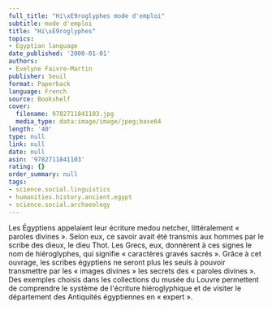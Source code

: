 ```yaml
---
full_title: "Hi\xE9roglyphes mode d'emploi"
subtitle: mode d'emploi
title: "Hi\xE9roglyphes"
topics:
- Egyptian language
date_published: '2000-01-01'
authors:
- Evelyne Faivre-Martin
publisher: Seuil
format: Paperback
language: French
source: Bookshelf
cover:
  filename: 9782711841103.jpg
  media_type: data:image/image/jpeg;base64
length: '40'
type: null
link: null
date: null
asin: '9782711841103'
rating: {}
order_summary: null
tags:
- science.social.linguistics
- humanities.history.ancient.egypt
- science.social.archaeology
---
```

Les Égyptiens appelaient leur écriture medou netcher, littéralement « paroles divines ». Selon eux, ce savoir avait été transmis aux hommes par le scribe des dieux, le dieu Thot. Les Grecs, eux, donnèrent à ces signes le nom de hiéroglyphes, qui signifie « caractères gravés sacrés ». Grâce à cet ouvrage, les scribes égyptiens ne seront plus les seuls à pouvoir transmettre par les « images divines » les secrets des « paroles divines ». Des exemples choisis dans les collections du musée du Louvre permettent de comprendre le système de l'écriture hiéroglyphique et de visiter le département des Antiquités égyptiennes en « expert ».
